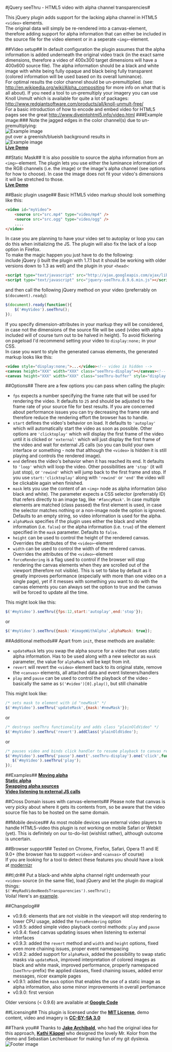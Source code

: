 #jQuery seeThru - HTML5 video with alpha channel transparencies#

This jQuery plugin adds support for the lacking alpha channel in HTML5 `<video>` elements.<br/>The original data will simply be re-rendered into a canvas-element, therefore adding support for alpha information that can either be included in the source file for the video element or in a seperate `<img>`-element.

##Video setup##
In default configuration the plugin assumes that the alpha information is added underneath the original video track (in the exact same dimensions, therefore a video of 400x300 target dimensions will have a 400x600 source file). The alpha information should be a black and white image with white being fully opaque and black being fully transparent (colored information will be used based on its overall luminance).<br/>For optimal results the color channel should be un-premultiplied. (see: http://en.wikipedia.org/wiki/Alpha_compositing for more info on what that is all about). If you need a tool to un-premultiply your imagery you can use Knoll Unmult which is available for quite a lot of packages: http://www.redgiantsoftware.com/products/all/knoll-unmult-free/<br/>
For a basic introduction of how to encode and embed video for HTML5 pages see the great http://www.diveintohtml5.info/video.html
###Example image:###
Note the jagged edges in the color channel(s) due to un-premultiplying:<br/>
![Example image][5]<br/>
put over a greenish/blueish background results in<br/>
![Example image][6]<br/>
**[Live Demo][1]**

##Static Mask##
It is also possible to source the alpha information from an `<img>`-element. The plugin lets you use either the luminance information of the RGB channels (i.e. the image) or the image's alpha channel (see options for how to choose). In case the image does not fit your video's dimensions it will be stretched to those.<br/>
**[Live Demo][2]**

##Basic plugin usage##
Basic HTML5 video markup should look something like this:

```html
<video id="myVideo">
    <source src="src.mp4" type="video/mp4" />
    <source src="src.ogg" type="video/ogg" />
    ....
</video>
```

In case you are planning to have your video set to autoplay or loop you can do this when initializing the JS. The plugin will also fix the lack of a loop option in Firefox.<br/>
To make the magic happen you just have to do the following:<br/>
include jQuery (i built the plugin with 1.7.1 but it should be working with older versions down to 1.3 as well) and the plugin in your `<head>`:

```html 
<script type="text/javascript" src="http://ajax.googleapis.com/ajax/libs/jquery/1.7.1/jquery.min.js"></script>
<script type="text/javascript" src="jquery-seeThru.0.9.6.min.js"></script>
```
and then call the following jQuery method on your video (preferrably on `$(document).ready`):

```javascript
$(document).ready(function(){
    $('#myVideo').seeThru();
});
```

If you specify dimension-attributes in your markup they will be considered, in case not the dimensions of the source file will be used (video with alpha included will of course turn out to be halved in height). To avoid flickering on pageload I'd recommend setting your video to `display:none;` in your CSS.<br/>In case you want to style the generated canvas elements, the generated markup looks like this:
```html
<video style="display:none;">...</video><!-- video is hidden -->
<canvas height="XXX" width="XXX" class="seeThru-display"></canvas><!-- this is the actual "video" -->
<canvas height="XXX" width="XXX" class="seeThru-buffer" style="display:none;"></canvas><!-- this is just a helper element -->
```
##Options##
There are a few options you can pass when calling the plugin:

 - `fps` expects a number specifying the frame rate that will be used for rendering the video. It defaults to `25` and should be adjusted to the frame rate of your source file for best results. If you are concerned about performance issues you can try decreasing the frame rate and therefore reduce the rendering effort the browser has to handle.
 - `start` defines the video's behavior on load. It defaults to `'autoplay'` which will automatically start the video as soon as possible. Other options are `'clicktoplay'` which will display the first frame of the video until it is clicked or `'external'` which will just display the first frame of the video and wait for external JS calls (so you can build your own interface or something - note that although the `<video>` is hidden it is still playing and controls the rendered image).
 - `end` defines the video's behavior when it has reached its end. It defaults to `'loop'` which will loop the video. Other possibilities are `'stop'` (it will just stop), or `'rewind'` which will jump back to the first frame and stop. If you use `start:'clicktoplay'` along with `'rewind'` or `'end'` the video will be clickable again when finished.
 - `mask` lets you use the content of an `<img>` node as alpha information (also black and white). The parameter expects a CSS selector (preferrably ID) that refers directly to an image tag, like `'#fancyMask'`. In case multiple elements are matched (class passed) the first element is used, in case the selector matches nothing or a non-image node the option is ignored. Defaults to an empty string, so video information is used for the alpha.
 - `alphaMask` specifies if the plugin uses either the black and white information (i.e. `false`) or the alpha information (i.e. `true`) of the element specified in the `mask` parameter. Defaults to `false`.
 - `height` can be used to control the height of the rendered canvas. Overrides the attributes of the `<video>`-element
 - `width` can be used to control the width of the rendered canvas. Overrides the attributes of the `<video>`-element
 - `forceRendering` is a flag used to control if the browser will stop rendering the canvas elements when they are scrolled out of the viewport (therefore not visible). This is set to false by default as it greatly improves performance (especially with more than one video on a single page), yet if it messes with something you want to do with the canvas elements you can always set the option to true and the canvas will be forced to update all the time.


This might look like this:
```javascript
$('#myVideo').seeThru({fps:12,start:'autoplay',end:'stop'});
```
or
```javascript
$('#myVideo').seeThru({mask:'#imageWithAlpha',alphaMask: true});
```
##Additional methods##
Apart from `init`, these methods are available:

 - `updateMask` lets you swap the alpha source for a video that uses static alpha information. Has to be used along with a new selector as `mask` parameter, the value for `alphaMask` will be kept from init.
 - `revert` will revert the `<video>` element back to its original state, remove the `<canvas>` elements, all attached data and event listeners/handlers
 - `play` and `pause` can be used to control the playback of the video - basically the same as `$('#video')[0].play()`, but still chainable

This might look like:
```javascript
/* sets mask to element with id "newMask" */
$('#myVideo').seeThru('updateMask',{mask:'#newMask'});
```
or
```javascript
/* destroys seeThru functionality and adds class "plainOldVideo" */
$('#myVideo').seeThru('revert').addClass('plainOldVideo');
```
or
```javascript
/* pauses video and binds click handler to resume playback to canvas representation */
$('#myVideo').seeThru('pause').next('.seeThru-display').one('click',function(){
   $('#myVideo').seeThru('play');
});
```
##Examples##
**[Moving alpha][1]**<br>
**[Static alpha][2]**<br>
**[Swapping alpha sources][3]**<br>
**[Video listening to external JS calls][4]**<br>

##Cross Domain issues with canvas-elements##
Please note that canvas is very picky about where it gets its contents from, so be aware that the video source file has to be hosted on the same domain.

##Mobile devices##
As most mobile devices use external video players to handle HTML5-video this plugin is *not* working on mobile Safari or Webkit (yet). This is definitely on our to-do-list (wishlist rather), although outcome is uncertain.

##Browser support##
Tested on Chrome, Firefox, Safari, Opera 11 and IE 9.0+ 
(the browser has to support `<video>` and `<canvas>` of course)<br/>If you are looking for a tool to detect these features you should have a look at <a href="http://www.modernizr.com/">modernizr</a>

##tl;dr##
Put a black-and white alpha channel right underneath your `<video>` source (in the same file), load jQuery and let the plugin do magical things:
<code>
$('#myRadVideoNeedsTransparencies').seeThru();
</code><br>
Voila! Here's an [example][1].

##Changelog##
   * v0.9.6: elements that are not visible in the viewport will stop rendering to lower CPU usage, added the `forceRendering` option
   * v0.9.5: added simple video playback control methods: `play` and `pause`
   * v0.9.4: fixed canvas updating issues when listening to external interfaces
   * v0.9.3: added the `revert` method and `width` and `height` options, fixed even more chaining issues, proper event namespacing
   * v0.9.2: added support for `alphaMask`, added the possibility to swap static masks via `updateMask`, improved interpretation of colored images as black and white mask, improved performance, properly namespaced (`seeThru`-prefix) the applied classes, fixed chaining issues, added error messages, nicer example pages
   * v0.9.1: added the `mask` option that enables the use of a static image as alpha information, also some minor improvements in overall perfomance
   * v0.9.0: first version

Older versions (< 0.9.6) are available at **[Google Code][9]**

##Licensing##
This plugin is licensed under the **[MIT License][11]**, demo content, video and imagery is **[CC-BY-SA 3.0][12]**

##Thank you##
Thanks to **[Jake Archibald][7]**, who had the original idea for this approach, **[Kathi Käppel][8]** who designed the lovely Mr. Kolor from the demo and Sebastian Lechenbauer for making fun of my git dyslexia.
![Footer image][10]

[1]:http://www.frederikring.com/seeThru/movingAlpha
[2]:http://www.frederikring.com/seeThru/staticAlpha
[3]:http://www.frederikring.com/seeThru/swapAlpha
[4]:http://www.frederikring.com/seeThru/external
[5]:http://www.frederikring.com/seeThru/img/seeThruDemo.png
[6]:http://www.frederikring.com/seeThru/img/seeThruResult.png
[7]:http://www.jakearchibald.com
[8]:http://www.kathikaeppel.de
[9]:http://code.google.com/p/jquery-seethru/
[10]:http://www.frederikring.com/seeThru/img/footer.png
[11]:http://www.opensource.org/licenses/mit-license.php
[12]:http://creativecommons.org/licenses/by-sa/3.0/